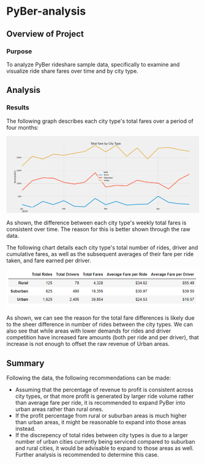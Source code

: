 # PyBer-analysis

## Overview of Project

### Purpose
To analyze PyBer rideshare sample data, specifically to examine and visualize ride share fares over time and by city type. 

## Analysis

### Results
The following graph describes each city type's total fares over a period of four months:

![PyBer_fare_summary](Challenge/analysis/PyBer_fare_summary.png)

As shown, the difference between each city type's weekly total fares is consistent over time. The reason for this is better shown through the raw data. 

The following chart details each city type's total number of rides, driver and cumulative fares, as well as the subsequent averages of their fare per ride taken, and fare earned per driver. 

![pyber_summary_df](Challenge/analysis/pyber_summary_df.png)

As shown, we can see the reason for the total fare differences is likely due to the sheer difference in number of rides between the city types. We can also see that while areas with lower demands for rides and driver competition have increased fare amounts (both per ride and per driver), that increase is not enough to offset the raw revenue of Urban areas. 

## Summary
Following the data, the following recommendations can be made:
- Assuming that the percentage of revenue to profit is consistent across city types, or that more profit is generated by larger ride volume rather than average fare per ride, it is recommended to expand PyBer into urban areas rather than rural ones. 
- If the profit percentage from rural or suburban areas is much higher than urban areas, it might be reasonable to expand into those areas instead. 
- If the discrepency of total rides between city types is due to a larger number of urban cities currently being serviced compared to suburban and rural cities, it would be advisable to expand to those areas as well. Further analysis is recommended to determine this case. 

